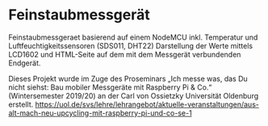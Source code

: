 # Feinstaubmessgerät
Feinstaubmessgeraet basierend auf einem NodeMCU inkl. Temperatur und Luftfeuchtigkeitssensoren (SDS011, DHT22)
Darstellung der Werte mittels LCD1602 und HTML-Seite auf dem mit dem Messgerät verbundenden Endgerät.

Dieses Projekt wurde im Zuge des Proseminars „Ich messe was, das Du nicht siehst: Bau mobiler Messgeräte mit Raspberry Pi & Co.“ (Wintersemester 2019/20) an der Carl von Ossietzky Universität Oldenburg erstellt. https://uol.de/svs/lehre/lehrangebot/aktuelle-veranstaltungen/aus-alt-mach-neu-upcycling-mit-raspberry-pi-und-co-se-1
